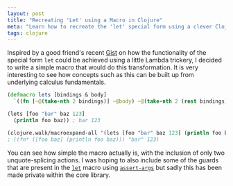 ```yaml
---
layout: post
title: "Recreating 'Let' using a Macro in Clojure"
meta: "Learn how to recreate the 'let' special form using a clever Clojure macro with lambda trickery and underlying calculus fundamentals."
tags: clojure
---
```


Inspired by a good friend's recent [Gist](https://gist.github.com/keyvanakbary/190eb819632db0d6c303) on how the functionality of the special form `let` could be achieved using a little Lambda trickery, I decided to write a simple macro that would do this transformation. <!--more-->
It is very interesting to see how concepts such as this can be built up from underlying calculus fundamentals.

```clojure
(defmacro lets [bindings & body]
  `((fn [~@(take-nth 2 bindings)] ~@body) ~@(take-nth 2 (rest bindings))))

(lets [foo "bar" baz 123]
  (println foo baz)) ; bar 123
```

```clojure
(clojure.walk/macroexpand-all '(lets [foo "bar" baz 123] (println foo baz)))
; ((fn* ([foo baz] (println foo baz))) "bar" 123)
```

You can see how simple the macro actually is, with the inclusion of only two unquote-splicing actions.
I was hoping to also include some of the guards that are present in the [`let`](https://github.com/clojure/clojure/blob/clojure-1.7.0/src/clj/clojure/core.clj#L4301) macro using [`assert-args`](https://github.com/clojure/clojure/blob/clojure-1.7.0/src/clj/clojure/core.clj#L1718) but sadly this has been made private within the core library.
